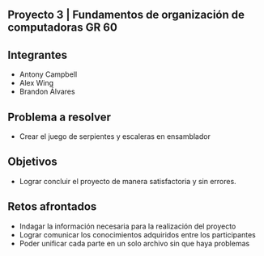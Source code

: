 ## Proyecto 3 | Fundamentos de organización de computadoras GR 60

## Integrantes
- Antony Campbell
- Alex Wing
- Brandon Álvares

## Problema a resolver
- Crear el juego de serpientes y escaleras en ensamblador

## Objetivos
- Lograr concluir el proyecto de manera satisfactoria y sin errores.

## Retos afrontados
- Indagar la información necesaria para la realización del proyecto
- Lograr comunicar los conocimientos adquiridos entre los participantes
- Poder unificar cada parte en un solo archivo sin que haya problemas

